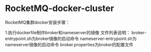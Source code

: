 # RocketMQ-docker-cluster
RocketMQ集群docker安装步骤：

1.执行dockerfile制作broker和nameserver的镜像
文件列表说明：
broker-entrypoint.sh为broker镜像的启动命令
nameserver-entrypoint.sh为nameserver镜像的启动命令
broker.properties为broker的配置文件

